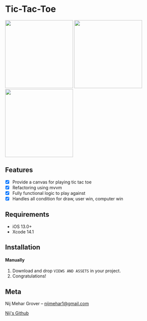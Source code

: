 # Tic-Tac-Toe


<!-- <br />
<p align="center">
  <a href="https://github.com/alexanderritik/Best-README-Template">
    <img src="logo.jpeg" alt="Logo" width="80" height="80">
  </a>
  <p align="center">
    One to two paragraph statement about your product and what it does.
  </p>
</p>
 -->
<p align="row">
<img src= "https://user-images.githubusercontent.com/62954414/204465639-40d2a9db-2521-4f1d-ba53-0590570647c8.png" width="220" >
<img src= "https://user-images.githubusercontent.com/62954414/204465636-1b627107-ac8b-4578-a8d6-67a6e7d47f24.png" width="220" >
<img src= "https://user-images.githubusercontent.com/62954414/204465599-63532c80-d2d7-4b24-adc3-1af11bc2e6a8.png" width="220" >
</p>

## Features

- [x] Provide a canvas for playing tic tac toe
- [x] Refactoring using mvvm
- [x] Fully functional logic to play against
- [x] Handles all condition for draw, user win, computer win

## Requirements

- iOS 13.0+
- Xcode 14.1

## Installation

#### Manually
1. Download and drop ```VIEWS AND ASSETS``` in your project.  
2. Congratulations!  


## Meta

Nij Mehar Grover – nijmehar1@gmail.com

[Nij's Github](https://github.com/K1RA-16)

[swift-image]:https://img.shields.io/badge/swift-5.7-orange.svg
[swift-url]: https://swift.org/
